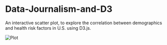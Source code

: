 # Data-Journalism-and-D3
An interactive scatter plot, to explore the correlation between demographics and health risk factors in U.S. using D3.js.

![Plot](https://github.com/mddesta/Data-Journalism-and-D3/Plot.PNG)